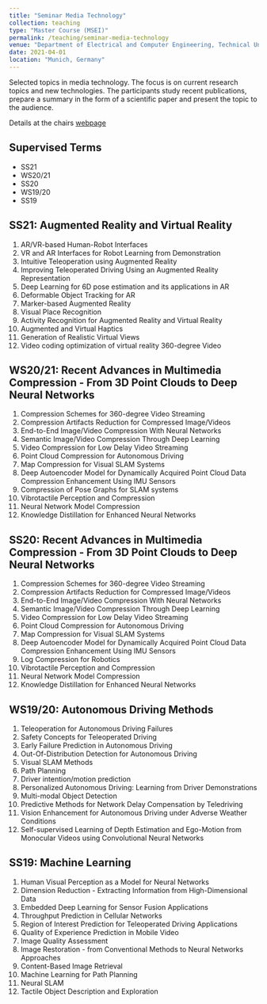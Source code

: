 ```yaml
---
title: "Seminar Media Technology"
collection: teaching
type: "Master Course (MSEI)"
permalink: /teaching/seminar-media-technology
venue: "Department of Electrical and Computer Engineering, Technical University of Munich, Germany"
date: 2021-04-01
location: "Munich, Germany"
---
```


Selected topics in media technology. The focus is on current research topics and new technologies. The participants study recent publications, prepare a summary in the form of a scientific paper and present the topic to the audience.

Details at the chairs [webpage](https://www.ei.tum.de/en/lmt/teaching/seminar-media-technology/)

## Supervised Terms

* SS21
* WS20/21
* SS20
* WS19/20
* SS19

## SS21: Augmented Reality and Virtual Reality

1. AR/VR-based Human-Robot Interfaces
1. VR and AR Interfaces for Robot Learning from Demonstration
1. Intuitive Teleoperation using Augmented Reality
1. Improving Teleoperated Driving Using an Augmented Reality Representation
1. Deep Learning for 6D pose estimation and its applications in AR
1. Deformable Object Tracking for AR
1. Marker-based Augmented Reality
1. Visual Place Recognition
1. Activity Recognition for Augmented Reality and Virtual Reality
1. Augmented and Virtual Haptics
1. Generation of Realistic Virtual Views
1. Video coding optimization of virtual reality 360-degree Video

## WS20/21: Recent Advances in Multimedia Compression - From 3D Point Clouds to Deep Neural Networks

1. Compression Schemes for 360-degree Video Streaming
1. Compression Artifacts Reduction for Compressed Image/Videos
1. End-to-End Image/Video Compression With Neural Networks
1. Semantic Image/Video Compression Through Deep Learning
1. Video Compression for Low Delay Video Streaming
1. Point Cloud Compression for Autonomous Driving
1. Map Compression for Visual SLAM Systems
1. Deep Autoencoder Model for Dynamically Acquired Point Cloud Data Compression Enhancement Using IMU Sensors
1. Compression of Pose Graphs for SLAM systems
1. Vibrotactile Perception and Compression
1. Neural Network Model Compression
1. Knowledge Distillation for Enhanced Neural Networks

## SS20: Recent Advances in Multimedia Compression - From 3D Point Clouds to Deep Neural Networks

1. Compression Schemes for 360-degree Video Streaming
1. Compression Artifacts Reduction for Compressed Image/Videos
1. End-to-End Image/Video Compression With Neural Networks
1. Semantic Image/Video Compression Through Deep Learning
1. Video Compression for Low Delay Video Streaming
1. Point Cloud Compression for Autonomous Driving
1. Map Compression for Visual SLAM Systems
1. Deep Autoencoder Model for Dynamically Acquired Point Cloud Data Compression Enhancement Using IMU Sensors
1. Log Compression for Robotics
1. Vibrotactile Perception and Compression
1. Neural Network Model Compression
1. Knowledge Distillation for Enhanced Neural Networks

## WS19/20: Autonomous Driving Methods

1. Teleoperation for Autonomous Driving Failures
1. Safety Concepts for Teleoperated Driving
1. Early Failure Prediction in Autonomous Driving
1. Out-Of-Distribution Detection for Autonomous Driving
1. Visual SLAM Methods
1. Path Planning
1. Driver intention/motion prediction
1. Personalized Autonomous Driving: Learning from Driver Demonstrations
1. Multi-modal Object Detection
1. Predictive Methods for Network Delay Compensation by Teledriving
1. Vision Enhancement for Autonomous Driving under Adverse Weather Conditions
1. Self-supervised Learning of Depth Estimation and Ego-Motion from Monocular Videos using Convolutional Neural Networks

## SS19: Machine Learning

1. Human Visual Perception as a Model for Neural Networks
1. Dimension Reduction - Extracting Information from High-Dimensional Data
1. Embedded Deep Learning for Sensor Fusion Applications
1. Throughput Prediction in Cellular Networks
1. Region of Interest Prediction for Teleoperated Driving Applications
1. Quality of Experience Prediction in Mobile Video
1. Image Quality Assessment
1. Image Restoration - from Conventional Methods to Neural Networks Approaches
1. Content-Based Image Retrieval
1. Machine Learning for Path Planning
1. Neural SLAM
1. Tactile Object Description and Exploration
